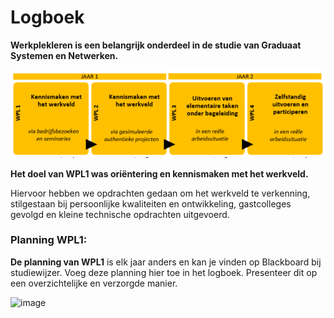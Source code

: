 # Logboek

**Werkplekleren is een belangrijk onderdeel in de studie van Graduaat Systemen en Netwerken.**

![](https://github.com/guidofris/Portfolio/blob/main/images/Planning_WPL1.png)

**Het doel van WPL1 was oriëntering en kennismaken met het werkveld.**

Hiervoor hebben we opdrachten gedaan om het werkveld te verkenning, stilgestaan bij persoonlijke
kwaliteiten en ontwikkeling, gastcolleges gevolgd en kleine technische opdrachten uitgevoerd.


### **Planning WPL1:**
**De planning van WPL1** is elk jaar anders en kan je vinden op Blackboard bij studiewijzer. Voeg deze
planning hier toe in het logboek. Presenteer dit op een overzichtelijke en verzorgde manier.

![image](https://github.com/PXL-Digital-SNE-Werkplekleren/portfolio-AlejandroVerissimoPXL/assets/148559043/46afee63-ed33-4003-956a-48b93f6b811e)
